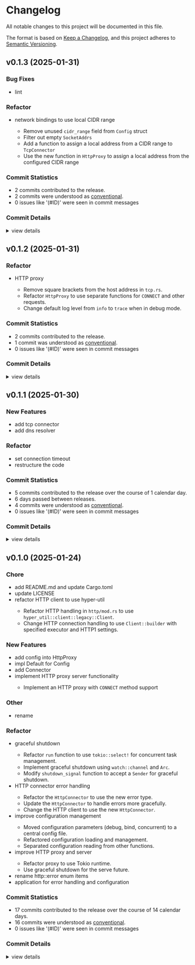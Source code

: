 # Changelog

All notable changes to this project will be documented in this file.

The format is based on [Keep a Changelog](https://keepachangelog.com/en/1.0.0/),
and this project adheres to [Semantic Versioning](https://semver.org/spec/v2.0.0.html).

## v0.1.3 (2025-01-31)

### Bug Fixes

 - <csr-id-b520d30cfbd06781a8e0b76f1d6c364d800504ab/> lint

### Refactor

 - <csr-id-8c1242c822def63bf633e0876bd516f5f9158811/> network bindings to use local CIDR range
   - Remove unused `cidr_range` field from `Config` struct
   - Filter out empty `SocketAddrs`
   - Add a function to assign a local address from a CIDR range to `TcpConnector`
   - Use the new function in `HttpProxy` to assign a local address from the configured CIDR range

### Commit Statistics

<csr-read-only-do-not-edit/>

 - 2 commits contributed to the release.
 - 2 commits were understood as [conventional](https://www.conventionalcommits.org).
 - 0 issues like '(#ID)' were seen in commit messages

### Commit Details

<csr-read-only-do-not-edit/>

<details><summary>view details</summary>

 * **Uncategorized**
    - Lint ([`b520d30`](https://github.com/hominsu/jproxy/commit/b520d30cfbd06781a8e0b76f1d6c364d800504ab))
    - Network bindings to use local CIDR range ([`8c1242c`](https://github.com/hominsu/jproxy/commit/8c1242c822def63bf633e0876bd516f5f9158811))
</details>

## v0.1.2 (2025-01-31)

<csr-id-159e82b42e65ce6812b05251c4bf878dbeecf973/>

### Refactor

 - <csr-id-159e82b42e65ce6812b05251c4bf878dbeecf973/> HTTP proxy
   - Remove square brackets from the host address in `tcp.rs`.
   - Refactor `HttpProxy` to use separate functions for `CONNECT` and other requests.
   - Change default log level from `info` to `trace` when in debug mode.

### Commit Statistics

<csr-read-only-do-not-edit/>

 - 2 commits contributed to the release.
 - 1 commit was understood as [conventional](https://www.conventionalcommits.org).
 - 0 issues like '(#ID)' were seen in commit messages

### Commit Details

<csr-read-only-do-not-edit/>

<details><summary>view details</summary>

 * **Uncategorized**
    - Release jproxy v0.1.2 ([`25accff`](https://github.com/hominsu/jproxy/commit/25accff916a2bacb76859f8927afc67d7e70a48c))
    - HTTP proxy ([`159e82b`](https://github.com/hominsu/jproxy/commit/159e82b42e65ce6812b05251c4bf878dbeecf973))
</details>

## v0.1.1 (2025-01-30)

<csr-id-f1ddaecbfdecf9730e250f0381e2fc43479bb081/>
<csr-id-bee1387c7371dfca12600a151f0ef73b48fa670f/>

### New Features

 - <csr-id-ad0fc28f61daa6f49ec638da396c4323de73ee4a/> add tcp connector
 - <csr-id-1053cb389e27e08d97f7aa7b59da9bddd7a769f0/> add dns resolver

### Refactor

 - <csr-id-f1ddaecbfdecf9730e250f0381e2fc43479bb081/> set connection timeout
 - <csr-id-bee1387c7371dfca12600a151f0ef73b48fa670f/> restructure the code

### Commit Statistics

<csr-read-only-do-not-edit/>

 - 5 commits contributed to the release over the course of 1 calendar day.
 - 6 days passed between releases.
 - 4 commits were understood as [conventional](https://www.conventionalcommits.org).
 - 0 issues like '(#ID)' were seen in commit messages

### Commit Details

<csr-read-only-do-not-edit/>

<details><summary>view details</summary>

 * **Uncategorized**
    - Release jproxy v0.1.1 ([`f657dd6`](https://github.com/hominsu/jproxy/commit/f657dd6e3b6a33a72679f895da73679ffd930f35))
    - Set connection timeout ([`f1ddaec`](https://github.com/hominsu/jproxy/commit/f1ddaecbfdecf9730e250f0381e2fc43479bb081))
    - Restructure the code ([`bee1387`](https://github.com/hominsu/jproxy/commit/bee1387c7371dfca12600a151f0ef73b48fa670f))
    - Add tcp connector ([`ad0fc28`](https://github.com/hominsu/jproxy/commit/ad0fc28f61daa6f49ec638da396c4323de73ee4a))
    - Add dns resolver ([`1053cb3`](https://github.com/hominsu/jproxy/commit/1053cb389e27e08d97f7aa7b59da9bddd7a769f0))
</details>

## v0.1.0 (2025-01-24)

<csr-id-720bc8415b477b85dd5d39279fb0f94695b71a29/>
<csr-id-1ee1f2a1b6a0c144e58610ad23bfa7419bf41d12/>
<csr-id-e6c73b87eb806430c1d75d9fe662196e97237070/>
<csr-id-584e02f5605e2abc1fa6fc6b471aaf2e32bc9184/>
<csr-id-6e42dc58e23e910869d80ebe5fa0b163a2dd7da4/>
<csr-id-53332e00cacaeed45094604cf05094b2cf75ab4e/>
<csr-id-40eecaaf6fa470061073bc8ca796fc5e20b0bfbb/>
<csr-id-852180d4b118aa3571cd1290487439eaf7322880/>
<csr-id-61f14ba664267c8beb88a72de696a74249ab902b/>
<csr-id-bc94018db7e8ed2c0a59c7444a99d9bc5a151a76/>

### Chore

 - <csr-id-720bc8415b477b85dd5d39279fb0f94695b71a29/> add README.md and update Cargo.toml
 - <csr-id-1ee1f2a1b6a0c144e58610ad23bfa7419bf41d12/> update LICENSE
 - <csr-id-e6c73b87eb806430c1d75d9fe662196e97237070/> refactor HTTP client to use hyper-util
   - Refactor HTTP handling in `http/mod.rs` to use `hyper_util::client::legacy::Client`.
   - Change HTTP connection handling to use `Client::builder` with specified executor and HTTP1 settings.

### New Features

<csr-id-0f1d7869f5ac436a29e3f16a5dbdb24eeb901329/>
<csr-id-84b545fe1b89e9a7c3e8dd396ad6ff402616d672/>

 - <csr-id-be27e5c2a5e56e534eefde6096a866de0a6a7dc8/> add config into HttpProxy
 - <csr-id-9acce5fe3b4cab663d88ab59d0b63977cca4066e/> impl Default for Config
 - <csr-id-ba49e5a19aafcdd8be50c024653fb738b0081cd5/> add Connector
 - <csr-id-2aafc2c1e89f5c5885c9519178f947e644c5217d/> implement HTTP proxy server functionality
   - Implement an HTTP proxy with `CONNECT` method support

### Other

 - <csr-id-584e02f5605e2abc1fa6fc6b471aaf2e32bc9184/> rename

### Refactor

 - <csr-id-6e42dc58e23e910869d80ebe5fa0b163a2dd7da4/> graceful shutdown
   - Refactor `run` function to use `tokio::select!` for concurrent task management.
   - Implement graceful shutdown using `watch::channel` and `Arc`.
   - Modify `shutdown_signal` function to accept a `Sender` for graceful shutdown.
 - <csr-id-53332e00cacaeed45094604cf05094b2cf75ab4e/> HTTP connector error handling
   - Refactor the `HttpConnector` to use the new error type.
   - Update the `HttpConnector` to handle errors more gracefully.
   - Change the HTTP client to use the new `HttpConnector`.
 - <csr-id-40eecaaf6fa470061073bc8ca796fc5e20b0bfbb/> improve configuration management
   - Moved configuration parameters (debug, bind, concurrent) to a central config file.
   - Refactored configuration loading and management.
   - Separated configuration reading from other functions.
 - <csr-id-852180d4b118aa3571cd1290487439eaf7322880/> improve HTTP proxy and server
   - Refactor proxy to use Tokio runtime.
   - Use graceful shutdown for the serve future.
 - <csr-id-61f14ba664267c8beb88a72de696a74249ab902b/> rename http::error enum items
 - <csr-id-bc94018db7e8ed2c0a59c7444a99d9bc5a151a76/> application for error handling and configuration

### Commit Statistics

<csr-read-only-do-not-edit/>

 - 17 commits contributed to the release over the course of 14 calendar days.
 - 16 commits were understood as [conventional](https://www.conventionalcommits.org).
 - 0 issues like '(#ID)' were seen in commit messages

### Commit Details

<csr-read-only-do-not-edit/>

<details><summary>view details</summary>

 * **Uncategorized**
    - Release jproxy v0.1.0 ([`4ddef84`](https://github.com/hominsu/jproxy/commit/4ddef84a0f21e2a31e16344fa76fe335da553dc6))
    - Add README.md and update Cargo.toml ([`720bc84`](https://github.com/hominsu/jproxy/commit/720bc8415b477b85dd5d39279fb0f94695b71a29))
    - Update LICENSE ([`1ee1f2a`](https://github.com/hominsu/jproxy/commit/1ee1f2a1b6a0c144e58610ad23bfa7419bf41d12))
    - Graceful shutdown ([`6e42dc5`](https://github.com/hominsu/jproxy/commit/6e42dc58e23e910869d80ebe5fa0b163a2dd7da4))
    - Add config into HttpProxy ([`be27e5c`](https://github.com/hominsu/jproxy/commit/be27e5c2a5e56e534eefde6096a866de0a6a7dc8))
    - Impl Default for Config ([`9acce5f`](https://github.com/hominsu/jproxy/commit/9acce5fe3b4cab663d88ab59d0b63977cca4066e))
    - HTTP connector error handling ([`53332e0`](https://github.com/hominsu/jproxy/commit/53332e00cacaeed45094604cf05094b2cf75ab4e))
    - Add Connector ([`ba49e5a`](https://github.com/hominsu/jproxy/commit/ba49e5a19aafcdd8be50c024653fb738b0081cd5))
    - Refactor HTTP client to use hyper-util ([`e6c73b8`](https://github.com/hominsu/jproxy/commit/e6c73b87eb806430c1d75d9fe662196e97237070))
    - Improve configuration management ([`40eecaa`](https://github.com/hominsu/jproxy/commit/40eecaaf6fa470061073bc8ca796fc5e20b0bfbb))
    - Improve HTTP proxy and server ([`852180d`](https://github.com/hominsu/jproxy/commit/852180d4b118aa3571cd1290487439eaf7322880))
    - Rename http::error enum items ([`61f14ba`](https://github.com/hominsu/jproxy/commit/61f14ba664267c8beb88a72de696a74249ab902b))
    - Implement HTTP proxy server functionality ([`2aafc2c`](https://github.com/hominsu/jproxy/commit/2aafc2c1e89f5c5885c9519178f947e644c5217d))
    - Implement basic HTTP proxy functionality ([`0f1d786`](https://github.com/hominsu/jproxy/commit/0f1d7869f5ac436a29e3f16a5dbdb24eeb901329))
    - Application for error handling and configuration ([`bc94018`](https://github.com/hominsu/jproxy/commit/bc94018db7e8ed2c0a59c7444a99d9bc5a151a76))
    - Rename ([`584e02f`](https://github.com/hominsu/jproxy/commit/584e02f5605e2abc1fa6fc6b471aaf2e32bc9184))
    - Initial commit ([`84b545f`](https://github.com/hominsu/jproxy/commit/84b545fe1b89e9a7c3e8dd396ad6ff402616d672))
</details>

